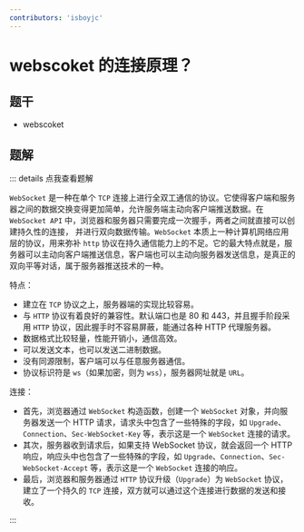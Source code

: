 ```yaml
---
contributors: 'isboyjc'
---
```



# webscoket 的连接原理？


## 题干

- webscoket



## 题解

::: details 点我查看题解

`WebSocket` 是一种在单个 `TCP` 连接上进行全双工通信的协议。它使得客户端和服务器之间的数据交换变得更加简单，允许服务端主动向客户端推送数据。在 `WebSocket API` 中，浏览器和服务器只需要完成一次握手，两者之间就直接可以创建持久性的连接， 并进行双向数据传输。`WebSocket` 本质上一种计算机网络应用层的协议，用来弥补 `http` 协议在持久通信能力上的不足。它的最大特点就是，服务器可以主动向客户端推送信息，客户端也可以主动向服务器发送信息，是真正的双向平等对话，属于服务器推送技术的一种。

特点：

- 建立在 `TCP` 协议之上，服务器端的实现比较容易。
- 与 `HTTP` 协议有着良好的兼容性。默认端口也是 80 和 443，并且握手阶段采用 `HTTP` 协议，因此握手时不容易屏蔽，能通过各种 HTTP 代理服务器。
- 数据格式比较轻量，性能开销小，通信高效。
- 可以发送文本，也可以发送二进制数据。
- 没有同源限制，客户端可以与任意服务器通信。
- 协议标识符是 `ws`（如果加密，则为 `wss`），服务器网址就是 `URL`。

连接：

- 首先，浏览器通过 `WebSocket` 构造函数，创建一个 `WebSocket` 对象，并向服务器发送一个 HTTP 请求，请求头中包含了一些特殊的字段，如 `Upgrade`、`Connection`、`Sec-WebSocket-Key` 等，表示这是一个 `WebSocket` 连接的请求。
- 其次，服务器收到请求后，如果支持 WebSocket 协议，就会返回一个 HTTP 响应，响应头中也包含了一些特殊的字段，如 `Upgrade`、`Connection`、`Sec-WebSocket-Accept` 等，表示这是一个 `WebSocket` 连接的响应。
- 最后，浏览器和服务器通过 `HTTP` 协议升级（`Upgrade`）为 `WebSocket` 协议，建立了一个持久的 `TCP` 连接，双方就可以通过这个连接进行数据的发送和接收。

:::



